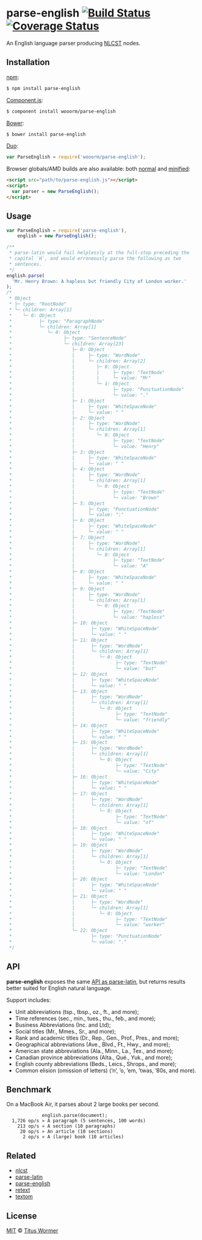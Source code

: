 # parse-english [![Build Status](https://img.shields.io/travis/wooorm/parse-english.svg?style=flat)](https://travis-ci.org/wooorm/parse-english) [![Coverage Status](https://img.shields.io/coveralls/wooorm/parse-english.svg?style=flat)](https://coveralls.io/r/wooorm/parse-english?branch=master)

An English language parser producing [NLCST](https://github.com/wooorm/nlcst) nodes.

## Installation

[npm](https://docs.npmjs.com/cli/install):

```bash
$ npm install parse-english
```

[Component.js](https://github.com/componentjs/component):

```bash
$ component install wooorm/parse-english
```

[Bower](http://bower.io/#install-packages):

```bash
$ bower install parse-english
```

[Duo](http://duojs.org/#getting-started):

```javascript
var ParseEnglish = require('wooorm/parse-english');
```

Browser globals/AMD builds are also available: both [normal](parse-english.js) and [minified](parse-english.min.js):

```html
<script src="path/to/parse-english.js"></script>
<script>
  var parser = new ParseEnglish();
</script>
```

## Usage

```javascript
var ParseEnglish = require('parse-english'),
    english = new ParseEnglish();

/**
 * parse-latin would fail helplessly at the full-stop preceding the
 * capital `H`, and would erroneously parse the following as two
 * sentences.
 */
english.parse(
  'Mr. Henry Brown: A hapless but friendly City of London worker.'
);
/*
 * Object
 * ├─ type: "RootNode"
 * └─ children: Array[1]
 *    └─ 0: Object
 *          ├─ type: "ParagraphNode"
 *          └─ children: Array[1]
 *             └─ 0: Object
 *                   ├─ type: "SentenceNode"
 *                   └─ children: Array[23]
 *                      ├─ 0: Object
 *                      |     ├─ type: "WordNode"
 *                      |     └─ children: Array[2]
 *                      |        ├─ 0: Object
 *                      |        |     ├─ type: "TextNode"
 *                      |        |     └─ value: "Mr"
 *                      |        └─ 1: Object
 *                      |              ├─ type: "PunctuationNode"
 *                      |              └─ value: "."
 *                      ├─ 1: Object
 *                      |     ├─ type: "WhiteSpaceNode"
 *                      |     └─ value: " "
 *                      ├─ 2: Object
 *                      |     ├─ type: "WordNode"
 *                      |     └─ children: Array[1]
 *                      |        └─ 0: Object
 *                      |              ├─ type: "TextNode"
 *                      |              └─ value: "Henry"
 *                      ├─ 3: Object
 *                      |     ├─ type: "WhiteSpaceNode"
 *                      |     └─ value: " "
 *                      ├─ 4: Object
 *                      |     ├─ type: "WordNode"
 *                      |     └─ children: Array[1]
 *                      |        └─ 0: Object
 *                      |              ├─ type: "TextNode"
 *                      |              └─ value: "Brown"
 *                      ├─ 5: Object
 *                      |     ├─ type: "PunctuationNode"
 *                      |     └─ value: ":"
 *                      ├─ 6: Object
 *                      |     ├─ type: "WhiteSpaceNode"
 *                      |     └─ value: " "
 *                      ├─ 7: Object
 *                      |     ├─ type: "WordNode"
 *                      |     └─ children: Array[1]
 *                      |        └─ 0: Object
 *                      |              ├─ type: "TextNode"
 *                      |              └─ value: "A"
 *                      ├─ 8: Object
 *                      |     ├─ type: "WhiteSpaceNode"
 *                      |     └─ value: " "
 *                      ├─ 9: Object
 *                      |     ├─ type: "WordNode"
 *                      |     └─ children: Array[1]
 *                      |        └─ 0: Object
 *                      |              ├─ type: "TextNode"
 *                      |              └─ value: "hapless"
 *                      ├─ 10: Object
 *                      |      ├─ type: "WhiteSpaceNode"
 *                      |      └─ value: " "
 *                      ├─ 11: Object
 *                      |      ├─ type: "WordNode"
 *                      |      └─ children: Array[1]
 *                      |         └─ 0: Object
 *                      |               ├─ type: "TextNode"
 *                      |               └─ value: "but"
 *                      ├─ 12: Object
 *                      |      ├─ type: "WhiteSpaceNode"
 *                      |      └─ value: " "
 *                      ├─ 13: Object
 *                      |      ├─ type: "WordNode"
 *                      |      └─ children: Array[1]
 *                      |         └─ 0: Object
 *                      |               ├─ type: "TextNode"
 *                      |               └─ value: "friendly"
 *                      ├─ 14: Object
 *                      |      ├─ type: "WhiteSpaceNode"
 *                      |      └─ value: " "
 *                      ├─ 15: Object
 *                      |      ├─ type: "WordNode"
 *                      |      └─ children: Array[1]
 *                      |         └─ 0: Object
 *                      |               ├─ type: "TextNode"
 *                      |               └─ value: "City"
 *                      ├─ 16: Object
 *                      |      ├─ type: "WhiteSpaceNode"
 *                      |      └─ value: " "
 *                      ├─ 17: Object
 *                      |      ├─ type: "WordNode"
 *                      |      └─ children: Array[1]
 *                      |         └─ 0: Object
 *                      |               ├─ type: "TextNode"
 *                      |               └─ value: "of"
 *                      ├─ 18: Object
 *                      |      ├─ type: "WhiteSpaceNode"
 *                      |      └─ value: " "
 *                      ├─ 19: Object
 *                      |      ├─ type: "WordNode"
 *                      |      └─ children: Array[1]
 *                      |         └─ 0: Object
 *                      |               ├─ type: "TextNode"
 *                      |               └─ value: "London"
 *                      ├─ 20: Object
 *                      |      ├─ type: "WhiteSpaceNode"
 *                      |      └─ value: " "
 *                      ├─ 21: Object
 *                      |      ├─ type: "WordNode"
 *                      |      └─ children: Array[1]
 *                      |         └─ 0: Object
 *                      |               ├─ type: "TextNode"
 *                      |               └─ value: "worker"
 *                      └─ 22: Object
 *                             ├─ type: "PunctuationNode"
 *                             └─ value: "."
 */
```

## API

**parse-english** exposes the same [API as parse-latin](https://github.com/wooorm/parse-latin#api "ParseLatin API"), but returns results better suited for English natural language.

Support includes:

* Unit abbreviations (tsp., tbsp., oz., ft., and more);
* Time references (sec., min., tues., thu., feb., and more);
* Business Abbreviations (Inc. and Ltd);
* Social titles (Mr., Mmes., Sr., and more);
* Rank and academic titles (Dr., Rep., Gen., Prof., Pres., and more);
* Geographical abbreviations (Ave., Blvd., Ft., Hwy., and more);
* American state abbreviations (Ala., Minn., La., Tex., and more);
* Canadian province abbreviations (Alta., Qué., Yuk., and more);
* English county abbreviations (Beds., Leics., Shrops., and more);
* Common elision (omission of letters) (’n’, ’o, ’em, ’twas, ’80s, and more).

## Benchmark

On a MacBook Air, it parses about 2 large books per second.

```text
             english.parse(document);
  1,726 op/s » A paragraph (5 sentences, 100 words)
    213 op/s » A section (10 paragraphs)
     20 op/s » An article (10 sections)
      2 op/s » A (large) book (10 articles)
```

## Related

- [nlcst](https://github.com/wooorm/nlcst)
- [parse-latin](https://github.com/wooorm/parse-latin)
- [parse-english](https://github.com/wooorm/parse-english)
- [retext](https://github.com/wooorm/retext)
- [textom](https://github.com/wooorm/textom)

## License

[MIT](LICENSE) © [Titus Wormer](http://wooorm.com)

